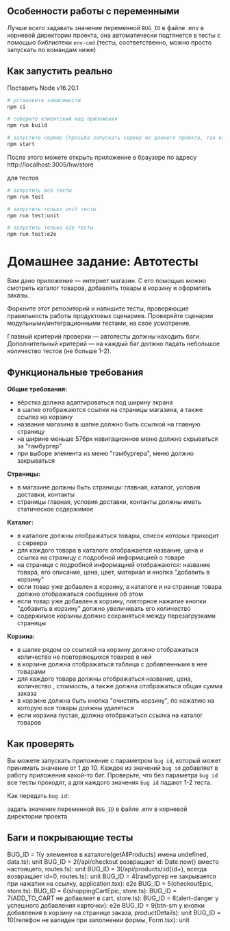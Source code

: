## Особенности работы с переменными

Лучше всего задавать значение переменной `BUG_ID` в файле .env в корневой директории проекта, она автоматически подтянется в тесты с помощью библиотеки `env-cmd`
(тесты, соответственно, можно просто запускать по командам ниже)

## Как запустить реально

Поставить Node v16.20.1

```sh
# установите зависимости
npm ci

# соберите клиентский код приложения
npm run build

# запустите сервер (просьба запускать сервер из данного проекта, так как я поменял дефолтный порт на 3005)
npm start
```

После этого можете открыть приложение в браузере по адресу http://localhost:3005/hw/store

для тестов

```sh
# запустить все тесты
npm run test

# запустить только unit тесты
npm run test:unit

# запустить только e2e тесты
npm run test:e2e
```

# Домашнее задание: Автотесты

Вам дано приложение — интернет магазин. С его помощью можно смотреть каталог товаров, добавлять товары в корзину и оформлять заказы.

Форкните этот репозиторий и напишите тесты, проверяющие правильность работы продуктовых сценариев. Проверяйте сценарии модульными/интеграционными тестами, на свое усмотрение.

Главный критерий проверки — автотесты должны находить баги. Дополнительный критерий — на каждый баг должно падать небольшое количество тестов (не больше 1-2).

## Функциональные требования

**Общие требования:**

- вёрстка должна адаптироваться под ширину экрана
- в шапке отображаются ссылки на страницы магазина, а также ссылка на корзину
- название магазина в шапке должно быть ссылкой на главную страницу
- на ширине меньше 576px навигационное меню должно скрываться за "гамбургер"
- при выборе элемента из меню "гамбургера", меню должно закрываться

**Страницы:**

- в магазине должны быть страницы: главная, каталог, условия доставки, контакты
- страницы главная, условия доставки, контакты должны иметь статическое содержимое

**Каталог:**

- в каталоге должны отображаться товары, список которых приходит с сервера
- для каждого товара в каталоге отображается название, цена и ссылка на страницу с подробной информацией о товаре
- на странице с подробной информацией отображаются: название товара, его описание, цена, цвет, материал и кнопка "добавить в корзину"
- если товар уже добавлен в корзину, в каталоге и на странице товара должно отображаться сообщение об этом
- если товар уже добавлен в корзину, повторное нажатие кнопки "добавить в корзину" должно увеличивать его количество
- содержимое корзины должно сохраняться между перезагрузками страницы

**Корзина:**

- в шапке рядом со ссылкой на корзину должно отображаться количество не повторяющихся товаров в ней
- в корзине должна отображаться таблица с добавленными в нее товарами
- для каждого товара должны отображаться название, цена, количество , стоимость, а также должна отображаться общая сумма заказа
- в корзине должна быть кнопка "очистить корзину", по нажатию на которую все товары должны удаляться
- если корзина пустая, должна отображаться ссылка на каталог товаров

## Как проверять

Вы можете запускать приложение с параметром `bug id`, который может принимать значение от 1 до 10. Каждое из значений `bug id` добавляет в работу приложения какой-то баг. Проверьте, что без параметра `bug id` все тесты проходят, а для каждого значения `bug id` падают 1-2 теста.

Как передать `bug id`:

задать значение переменной `BUG_ID` в файле .env в корневой директории проекта

## Баги и покрывающие тесты

BUG_ID = 1(у элементов в каталоге(getAllProducts) имена undefined, data.ts): unit
BUG_ID = 2(/api/checkout возвращает id: Date.now() вместо настоящего, routes.ts): unit
BUG_ID = 3(/api/products/:id(\\d+), всегда возвращает id=0, routes.ts): unit
BUG_ID = 4(гамбургер не закрывается при нажатии на ссылку, application.tsx): e2e
BUG_ID = 5(checkoutEpic, store.ts):
BUG_ID = 6(shoppingCartEpic, store.ts):
BUG_ID = 7(ADD_TO_CART не добавляет в cart, store.ts):
BUG_ID = 8(alert-danger у успешного добавления карточки): e2e
BUG_ID = 9(btn-sm у кнопки добавления в корзину на странице заказа, productDetails): unit
BUG_ID = 10(телефон не валиден при заполнении формы, Form.tsx): unit
